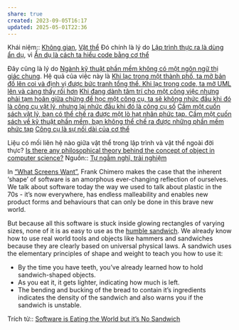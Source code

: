 ```yaml
---
share: true
created: 2023-09-05T16:17
updated: 2025-05-01T22:36
---
```

Khái niệm:: [Không gian](../../%CE%9E%20Kh%C3%A1i%20ni%E1%BB%87m/Nh%E1%BA%ADn%20th%E1%BB%A9c/Kh%C3%B4ng%20gian.md), [Vật thể](../../%CE%9E%20Kh%C3%A1i%20ni%E1%BB%87m/Nh%E1%BA%ADn%20th%E1%BB%A9c/V%E1%BA%ADt%20th%E1%BB%83.md)
Đó chính là lý do [Lập trình thực ra là dùng ẩn dụ](./L%E1%BA%ADp%20tr%C3%ACnh%20th%E1%BB%B1c%20ra%20l%C3%A0%20d%C3%B9ng%20%E1%BA%A9n%20d%E1%BB%A5.md), vì [Ẩn dụ là cách ta hiểu code bằng cơ thể](./%E1%BA%A8n%20d%E1%BB%A5%20l%C3%A0%20c%C3%A1ch%20ta%20hi%E1%BB%83u%20code%20b%E1%BA%B1ng%20c%C6%A1%20th%E1%BB%83.md)

Đây cũng là lý do [Ngành kỹ thuật phần mềm không có một ngôn ngữ thị giác chung](../K%E1%BB%B9%20thu%E1%BA%ADt%20ph%E1%BA%A7n%20m%E1%BB%81m/Nh%E1%BB%A9c%20%C4%91%E1%BA%A7u/Ng%C3%A0nh%20k%E1%BB%B9%20thu%E1%BA%ADt%20ph%E1%BA%A7n%20m%E1%BB%81m%20kh%C3%B4ng%20c%C3%B3%20m%E1%BB%99t%20ng%C3%B4n%20ng%E1%BB%AF%20th%E1%BB%8B%20gi%C3%A1c%20chung.md). Hệ quả của việc này là [Khi lạc trong một thành phố, ta mở bản đồ lên coi và định vị được bức tranh tổng thể. Khi lạc trong code, ta mở UML lên và càng thấy rối hơn](../K%E1%BB%B9%20thu%E1%BA%ADt%20ph%E1%BA%A7n%20m%E1%BB%81m/Nh%E1%BB%A9c%20%C4%91%E1%BA%A7u/Khi%20l%E1%BA%A1c%20trong%20m%E1%BB%99t%20th%C3%A0nh%20ph%E1%BB%91,%20ta%20m%E1%BB%9F%20b%E1%BA%A3n%20%C4%91%E1%BB%93%20l%C3%AAn%20coi%20v%C3%A0%20%C4%91%E1%BB%8Bnh%20v%E1%BB%8B%20%C4%91%C6%B0%E1%BB%A3c%20b%E1%BB%A9c%20tranh%20t%E1%BB%95ng%20th%E1%BB%83.%20Khi%20l%E1%BA%A1c%20trong%20code,%20ta%20m%E1%BB%9F%20UML%20l%C3%AAn%20v%C3%A0%20c%C3%A0ng%20th%E1%BA%A5y%20r%E1%BB%91i%20h%C6%A1n.md)
[Khi đang dành tâm trí cho một công việc nhưng phải tạm hoãn giữa chừng để học một công cụ, ta sẽ không nhức đầu khi đó là công cụ vật lý, nhưng lại nhức đầu khi đó là công cụ số](../K%E1%BB%B9%20thu%E1%BA%ADt%20ph%E1%BA%A7n%20m%E1%BB%81m/Nh%E1%BB%A9c%20%C4%91%E1%BA%A7u/Khi%20%C4%91ang%20d%C3%A0nh%20t%C3%A2m%20tr%C3%AD%20cho%20m%E1%BB%99t%20c%C3%B4ng%20vi%E1%BB%87c%20nh%C6%B0ng%20ph%E1%BA%A3i%20t%E1%BA%A1m%20ho%C3%A3n%20gi%E1%BB%AFa%20ch%E1%BB%ABng%20%C4%91%E1%BB%83%20h%E1%BB%8Dc%20m%E1%BB%99t%20c%C3%B4ng%20c%E1%BB%A5,%20ta%20s%E1%BA%BD%20kh%C3%B4ng%20nh%E1%BB%A9c%20%C4%91%E1%BA%A7u%20khi%20%C4%91%C3%B3%20l%C3%A0%20c%C3%B4ng%20c%E1%BB%A5%20v%E1%BA%ADt%20l%C3%BD,%20nh%C6%B0ng%20l%E1%BA%A1i%20nh%E1%BB%A9c%20%C4%91%E1%BA%A7u%20khi%20%C4%91%C3%B3%20l%C3%A0%20c%C3%B4ng%20c%E1%BB%A5%20s%E1%BB%91.md) 
[Cầm một cuốn sách vật lý, bạn có thể chế ra được một lò hạt nhân phức tạp. Cầm một cuốn sách về kỹ thuật phần mềm, bạn không thể chế ra được những phần mềm phức tạp](../K%E1%BB%B9%20thu%E1%BA%ADt%20ph%E1%BA%A7n%20m%E1%BB%81m/Ki%E1%BA%BFn%20tr%C3%BAc/C%E1%BA%A7m%20m%E1%BB%99t%20cu%E1%BB%91n%20s%C3%A1ch%20v%E1%BA%ADt%20l%C3%BD,%20b%E1%BA%A1n%20c%C3%B3%20th%E1%BB%83%20ch%E1%BA%BF%20ra%20%C4%91%C6%B0%E1%BB%A3c%20m%E1%BB%99t%20l%C3%B2%20h%E1%BA%A1t%20nh%C3%A2n%20ph%E1%BB%A9c%20t%E1%BA%A1p.%20C%E1%BA%A7m%20m%E1%BB%99t%20cu%E1%BB%91n%20s%C3%A1ch%20v%E1%BB%81%20k%E1%BB%B9%20thu%E1%BA%ADt%20ph%E1%BA%A7n%20m%E1%BB%81m,%20b%E1%BA%A1n%20kh%C3%B4ng%20th%E1%BB%83%20ch%E1%BA%BF%20ra%20%C4%91%C6%B0%E1%BB%A3c%20nh%E1%BB%AFng%20ph%E1%BA%A7n%20m%E1%BB%81m%20ph%E1%BB%A9c%20t%E1%BA%A1p.md)
[Công cụ là sự nối dài của cơ thể](../../Ngh%C4%A9%20v%E1%BB%81%20vi%E1%BB%87c%20ngh%C4%A9/M%C3%B4i%20tr%C6%B0%E1%BB%9Dng%20ngh%C4%A9,%20nh%E1%BA%ADn%20th%E1%BB%A9c%20t%C4%83ng%20c%C6%B0%E1%BB%9Dng/C%C3%B4ng%20c%E1%BB%A5%20ngh%C4%A9/C%C3%B4ng%20c%E1%BB%A5%20l%C3%A0%20s%E1%BB%B1%20n%E1%BB%91i%20d%C3%A0i%20c%E1%BB%A7a%20c%C6%A1%20th%E1%BB%83.md)

Liệu có mối liên hệ nào giữa vật thể trong lập trình và vật thể ngoài đời thực? [Is there any philosophical theory behind the concept of object in computer science?](https://philosophy.stackexchange.com/q/99660/19487)
Nguồn:: [Tự ngẫm nghĩ, trải nghiệm](../../%CE%9E%20Ngu%E1%BB%93n/T%E1%BB%B1%20ng%E1%BA%ABm%20ngh%C4%A9,%20tr%E1%BA%A3i%20nghi%E1%BB%87m.md)

In [“What Screens Want”](http://frankchimero.com/talks/what-screens-want/transcript/), Frank Chimero makes the case that the inherent ‘shape’ of software is an amorphous ever-changing reflection of ourselves. We talk about software today the way we used to talk about plastic in the 70s - it’s now everywhere, has endless malleability and enables new product forms and behaviours that can only be done in this brave new world.

But because all this software is stuck inside glowing rectangles of varying sizes, none of it is as easy to use as the [humble sandwich](http://worrydream.com/#!/ABriefRantOnTheFutureOfInteractionDesign). We already know how to use real world tools and objects like hammers and sandwiches because they are clearly based on universal physical laws. A sandwich uses the elementary principles of shape and weight to teach you how to use it:

- By the time you have teeth, you’ve already learned how to hold sandwich-shaped objects.
- As you eat it, it gets lighter, indicating how much is left.
- The bending and bucking of the bread to contain it’s ingredients indicates the density of the sandwich and also warns you if the sandwich is unstable.

Trích từ:: [Software is Eating the World but it’s No Sandwich](https://pketh.org/software-and-sandwiches.html)